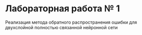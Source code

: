 # Лабораторная работа № 1
Реализация метода обратного распространения ошибки для двухслойной полностью связанной нейронной сети
